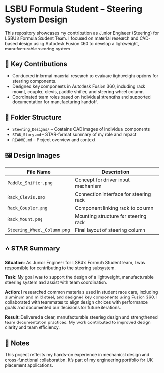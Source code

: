 # LSBU Formula Student – Steering System Design

This repository showcases my contribution as Junior Engineer (Steering) for LSBU’s Formula Student Team. I focused on material research and CAD-based design using Autodesk Fusion 360 to develop a lightweight, manufacturable steering system.

## 🔧 Key Contributions
- Conducted informal material research to evaluate lightweight options for steering components.
- Designed key components in Autodesk Fusion 360, including rack mount, coupler, clevis, paddle shifter, and steering wheel column.
- Coordinated team roles based on individual strengths and supported documentation for manufacturing handoff.

## 📁 Folder Structure
- `Steering_Designs/` – Contains CAD images of individual components
- `STAR_Story.md` – STAR-format summary of my role and impact
- `README.md` – Project overview and context

## 🖼️ Design Images
| File Name | Description |
|-----------|-------------|
| `Paddle_Shifter.png` | Concept for driver input mechanism |
| `Rack_Clevis.png` | Connection interface for steering rack |
| `Rack_Coupler.png` | Component linking rack to column |
| `Rack_Mount.png` | Mounting structure for steering rack |
| `Steering_Wheel_Column.png` | Final layout of steering column |

## ⭐ STAR Summary

**Situation**: As Junior Engineer for LSBU’s Formula Student team, I was responsible for contributing to the steering subsystem.

**Task**: My goal was to support the design of a lightweight, manufacturable steering system and assist with team coordination.

**Action**: I researched common materials used in student race cars, including aluminum and mild steel, and designed key components using Fusion 360. I collaborated with teammates to align design choices with performance goals and documented our decisions for future iterations.

**Result**: Delivered a clear, manufacturable steering design and strengthened team documentation practices. My work contributed to improved design clarity and team efficiency.

## 📌 Notes
This project reflects my hands-on experience in mechanical design and cross-functional collaboration. It’s part of my engineering portfolio for UK placement applications.
